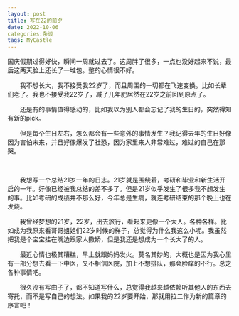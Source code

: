 ```yaml
---
layout: post
title: 写在22的前夕
date: 2022-10-06
categories:杂谈
tags: MyCastle
---
```




国庆假期过得好快，瞬间一周就过去了。这周胖了很多，一点也没好起来不说，最后这两天脸上还长了一堆包。整的心情很不好。

  我不想长大，我不接受我22岁了，而且周围的一切都在飞速变换。比如长辈们老了。我也不接受我22岁了，减了几年肥居然在22岁之前回到原点了。

  还是有的事情值得感动的，比如我以为别人都会忘记了我的生日的，突然得知有新的pick。

  但是每个生日左右，怎么都会有一些意外的事情发生？我记得去年的生日好像因为害怕未来，并且好像爆发了社恐，因为家里来人非常难过，难过的自己在那哭。

  

  我想写一个总结21岁一年的日志。21岁就是围绕着，考研和毕业和新生活开启的一年。好像已经被我总结的差不多了。但是21岁似乎发生了很多我不想发生的事。比如考研的成绩并不那么好，今年总是生病，就连考研结束的那个晚上也在发烧。

  我曾经梦想的21岁，22岁，出去旅行，看起来更像一个大人。各种各样。比如成为我原来看哥哥姐姐们22岁时候的样子，总觉得为什么我这么小呢。我虽然把我是个宝宝挂在嘴边跟家人撒娇，但是我还是想成为一个长大了的人。

  最近心情也极其糟糕，早上就跟妈妈发火。莫名其妙的，大概也是因为我心里有一部分想去看一下中医，又不相信医院，加上不想排队，那会脸痒的不行。总之各种事情吧。

  很久没有写曲子了，都不知道写什么，总觉得我越来越依赖听其他人的东西去寄托，而不是写自己的想法。如果我的22岁要开始，那就用拉二作为新的篇章的序言吧！